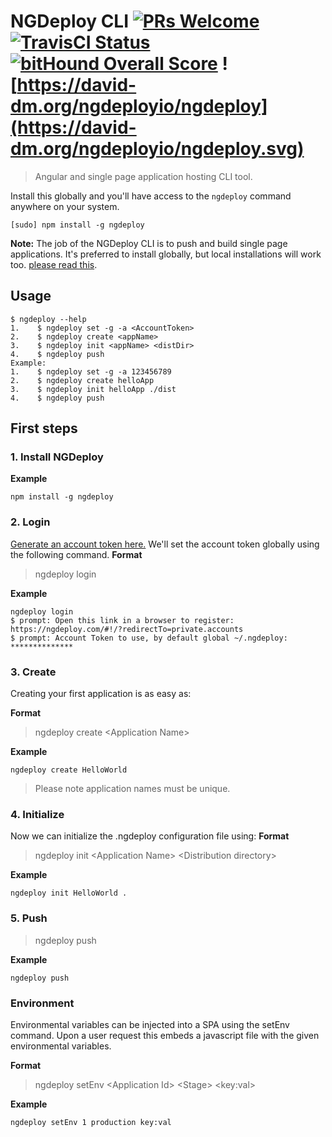 # NGDeploy CLI [![PRs Welcome](https://img.shields.io/badge/PRs-welcome-brightgreen.svg?style=flat-square)](http://makeapullrequest.com) [![TravisCI Status](https://travis-ci.org/NGDeployio/ngDeploy.svg)](https://travis-ci.org/NGDeployio) [![bitHound Overall Score](https://www.bithound.io/github/NGDeployio/ngDeploy/badges/score.svg)](https://www.bithound.io/github/NGDeployio/ngDeploy) ![https://david-dm.org/ngdeployio/ngdeploy](https://david-dm.org/ngdeployio/ngdeploy.svg)

> Angular and single page application hosting CLI tool.

Install this globally and you'll have access to the `ngdeploy` command anywhere on your system.

```shell
[sudo] npm install -g ngdeploy
```
**Note:** The job of the NGDeploy CLI is to push and build single page applications. It's preferred to install globally, but local installations will work too. [please read this](http://nodejs.org/en/blog/npm/npm-1-0-global-vs-local-installation).


## Usage
```shell
$ ngdeploy --help
1.    $ ngdeploy set -g -a <AccountToken>
2.    $ ngdeploy create <appName>
3.    $ ngdeploy init <appName> <distDir>
4.    $ ngdeploy push
Example: 
1.    $ ngdeploy set -g -a 123456789
2.    $ ngdeploy create helloApp
3.    $ ngdeploy init helloApp ./dist
4.    $ ngdeploy push
```
## First steps

### 1. Install NGDeploy

**Example**
```shell
npm install -g ngdeploy 
```

### 2. Login
[Generate an account token here.](https://ngdeploy.com/#!/?redirectTo=private.accounts) We'll set the account token globally using the following command.
**Format**
> ngdeploy login

**Example**
```shell
ngdeploy login 
$ prompt: Open this link in a browser to register: https://ngdeploy.com/#!/?redirectTo=private.accounts
$ prompt: Account Token to use, by default global ~/.ngdeploy:  **************
```

### 3. Create
Creating your first application is as easy as:

**Format**  
> ngdeploy create \<Application Name> 

**Example**  
```shell
ngdeploy create HelloWorld
```
> Please note application names must be unique.

### 4. Initialize
Now we can initialize the .ngdeploy configuration file using:
**Format**
> ngdeploy init \<Application Name> \<Distribution directory>

**Example**
```shell
ngdeploy init HelloWorld .  
```

### 5. Push
> ngdeploy push

**Example**  
```shell
ngdeploy push
```

### Environment
Environmental variables can be injected into a SPA using the setEnv command. Upon a 
user request this embeds a javascript file with the given environmental variables. 

**Format** 
> ngdeploy setEnv \<Application Id> \<Stage> \<key:val>

**Example**
```shell
ngdeploy setEnv 1 production key:val
```
